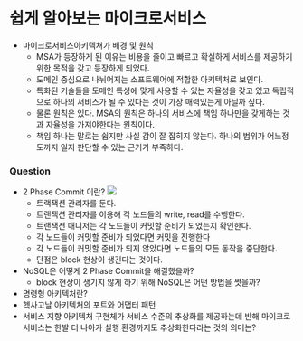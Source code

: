 # 쉽게 알아보는 마이크로서비스

- 마이크로서비스아키텍쳐가 배경 및 원칙
  - MSA가 등장하게 된 이유는 비용을 줄이고 빠르고 확실하게 서비스를 제공하기 위한 목적을 갖고 등장하게 되었다.
  - 도메인 중심으로 나뉘어지는 소프트웨어에 적합한 아키텍처로 보인다.
  - 특화된 기술들을 도메인 특성에 맞게 사용할 수 있는 자율성을 갖고 있고 독립적으로 하나의 서비스가 될 수 있다는 것이 가장 매력있는게 아닐까 싶다.
  - 물론 원칙은 있다. MSA의 원칙은 하나의 서비스에 책임 하나만을 갖게하는 것과 자율성을 가져야한다는 원칙이다.
  - 책임 하나는 말로는 쉽지만 사실 감이 잘 잡히지 않는다. 하나의 범위가 어느정도까지 일지 판단할 수 있는 근거가 부족하다.

### Question
- 2 Phase Commit 이란?
![](./image/Two-Phase-Commit.png)
  - 트랙잭션 관리자를 둔다.
  - 트랜잭션 관리자를 이용해 각 노드들의 write, read를 수행한다.
  - 트랜잭션 매니저는 각 노드들이 커밋할 준비가 되었는지 확인한다.
  - 각 노드들이 커밋할 준비가 되었다면 커밋을 진행한다
  - 각 노드들이 커밋할 준비가 되지 않았다면 노드들의 모든 동작을 중단한다.
  - 단점은 block 현상이 생긴다는 것이다.
- NoSQL은 어떻게 2 Phase Commit을 해결했을까?
  - block 현상이 생기지 않게 하기 위해 NoSQL은 어떤 방법을 썻을까?
- 명령형 아키텍처란?
- 헥사고날 아키텍처의 포트와 어댑터 패턴
- 서비스 지향 아키텍처 구현체가 서비스 수준의 추상화를 제공하는데 반해 마이크로서비스는 한발 더 나아가 실행 환경까지도 추상화한다라는 것의 의미는?